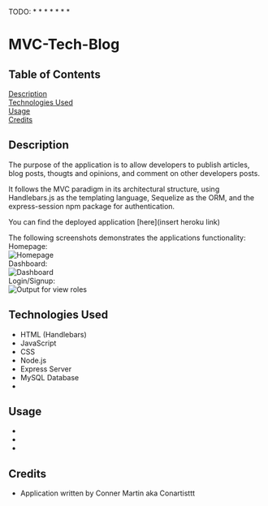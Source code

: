 TODO:
* 
* 
* 
* 
* 
* 
* 

# MVC-Tech-Blog

## Table of Contents

[Description](#description)
<br>
[Technologies Used](#technologies-used)
<br>
[Usage](#usage)
<br>
[Credits](#credits)

## Description

The purpose of the application is to allow developers to publish articles, blog posts, thougts and opinions, and comment on other developers posts. 

It follows the MVC paradigm in its architectural structure, using Handlebars.js as the templating language, Sequelize as the ORM, and the express-session npm package for authentication.

You can find the deployed application [here](insert heroku link)

The following screenshots demonstrates the applications functionality: 
<br>
Homepage:
<br>
![Homepage](./assets/)
<br>
Dashboard:
<br>
![Dashboard](./assets/)
<br>
Login/Signup:
<br>
![Output for view roles](./assets/)
<br>

## Technologies Used

* HTML (Handlebars)
* JavaScript
* CSS
* Node.js
* Express Server
* MySQL Database
* 

## Usage
* 
* 
* 

## Credits

* Application written by Conner Martin aka Conartisttt